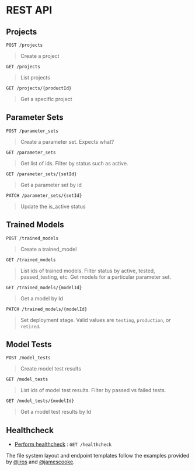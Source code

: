 # REST API


## Projects
```
POST /projects
```

> Create a project

```
GET /projects
```

> List projects

```
GET /projects/{productId}
```

> Get a specific project


## Parameter Sets

```
POST /parameter_sets
```

> Create a parameter set.  Expects what?

```
GET /parameter_sets
```

> Get list of ids.  Filter by status such as active.

```
GET /parameter_sets/{setId}
```

> Get a parameter set by id

```
PATCH /parameter_sets/{setId}
```

> Update the is\_active status


## Trained Models
```
POST /trained_models
```

> Create a trained_model

```
GET /trained_models
```

> List ids of trained models. Filter status by active, tested, passed_testing, etc.
> Get models for a particular parameter set.

```
GET /trained_models/{modelId}
```

> Get a model by Id

```
PATCH /trained_models/{modelId}
```

> Set deployment stage.  Valid values are `testing`, `production`, or `retired`.

## Model Tests

```	
POST /model_tests
```

> Create model test results

```
GET /model_tests
```

> List ids of model test results.  Filter by passed vs failed tests.

```
GET /model_tests/{modelId}
```

> Get a model test results by Id

## Healthcheck

* [Perform healthcheck](healthcheck/get.md) : `GET /healthcheck`

The file system layout and endpoint templates follow the examples provided by [@iros](https://gist.github.com/iros/3426278) and [@jamescooke](https://github.com/jamescooke/restapidocs).

	
